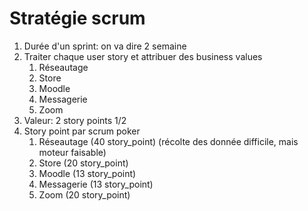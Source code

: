 Stratégie scrum
================

1. Durée d'un sprint: on va dire 2 semaine
2. Traiter chaque user story et attribuer des business values
	1. Réseautage
	2. Store
	3. Moodle
	4. Messagerie
	5. Zoom
3. Valeur: 2 story points 1/2
4. Story point par scrum poker
	1. Réseautage (40 story_point) (récolte des donnée difficile, mais moteur faisable)
	2. Store (20 story_point)
	3. Moodle (13 story_point)
	4. Messagerie (13 story_point)
	5. Zoom (20 story_point)
